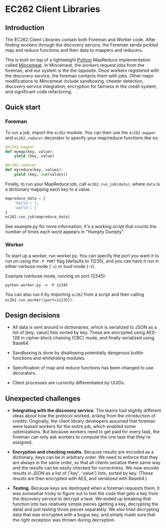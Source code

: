 EC262 Client Libraries
======================

Introduction
------------

The EC262 Client Libraries contain both Foreman and Worker code. After finding 
workers through the discovery service, the Foreman sends pickled map and reduce
functions and then data to mappers and reducers.

This is built on top of a lightweight [Python](http://www.python.org/) MapReduce 
implementation called [Mincemeat](https://github.com/michaelfairley/mincemeatpy).
In Mincemeat, the workers request jobs from the foreman, and our system is the
the opposite. Once workers registered with the discovery service, the foreman
contacts them with jobs. Other major modifications to Mincemeat include
sandboxing, cheater detection, discovery service integration, encryption
for fairness in the credit system, and significant code refactoring.

Quick start
-----------

### Foreman

To run a job, import the `ec262` module. You can then use the `ec262.mapper`
and `ec262.reducer` decorator to specify your map/reduce functions like so:
    
```python
@ec262.mapper
def mymap(key, value):
    yield (key, value)

@ec262.reducer
def myreduce(key, values):
    yield (key, sum(values))
```

Finally, to run your MapReduce job, call `ec262.run_job(data)`, where `data`
is a dictionary mapping each key to a value.

```python
mapreduce_data = {
    'hello': 1,
    'world': 2
}
ec262.run_job(mapreduce_data)
```

See example.py for more information; it's a working script that counts the
number of times each word appears in "Humpty Dumpty".

### Worker

To start up a worker, run worker.py. You can specify the port you want it to
run on using the `-P PORT` flag (defaults to 11235), and you can have it run
in either verbose mode (`-v`) or loud mode (`-V`).

Example (verbose mode, running on port 12345):

    python worker.py -v -P 12345

You can also run it by importing `ec262` from a script and then calling
`ec262.run_worker([port=11235])`.


Design decisions
----------------

* All data is sent around in dictionaries, which is serialized to JSON as a
  list of [key, value] lists sorted by key. These are encrypted using AES-128
  in cipher-block chaining (CBC) mode, and finally serialized using Base64.

* Sandboxing is done by disallowing potentially dangerous builtin functions
  and whitelisting modules.

* Specification of map and reduce functions has been changed to use decorators.

* Client processes are currently differentiated by UUIDs.


Unexpected challenges
---------------------

* **Integrating with the discovery service.** The teams had slightly different
  ideas about how the protocol worked, arising from the introduction of
  credits. Originally, the client library developers assumed that foreman were
  leased workers for the entire job, which enabled some optimizations. But
  because workers need to get paid for every task, the foreman can only
  ask workers to compute the one task that they're assigned.

* **Encryption and checking results.** Because results are encoded as a
  dictionary, keys can be in arbitrary order. We need to enforce that they are
  always in the same order, so that all clients serialize them same way and 
  the results can be easily checked for correctness. We now encode results in
  JSON as a list of ['key', 'value'] lists, sorted by key. (These results are
  then encrypted with AES, and serialized with Base64.)

* **Testing.** Because keys are destroyed when a foreman requests them, it was
  somewhat tricky to figure out to test the code that gets a key from the
  discovery service to decrypt a task. We ended up breaking that function into
  two relatively simple pieces (getting a key, decrypting the data) and just
  testing those pieces separately. We also tried decrypting data that was
  encrypted with a bogus key, and simply made sure that the right exception
  was thrown during decryption.
  
